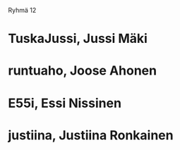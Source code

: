 Ryhmä 12

# TuskaJussi, Jussi Mäki
# runtuaho, Joose Ahonen
# E55i, Essi Nissinen
# justiina, Justiina Ronkainen
